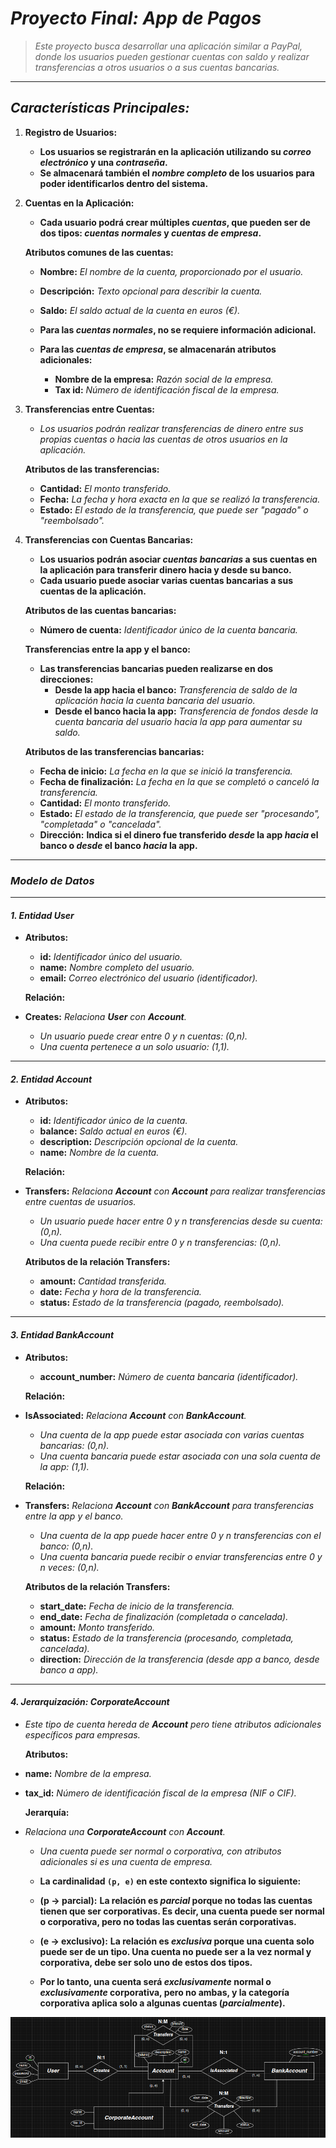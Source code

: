 <!-- Autor: Daniel Benjamin Perez Morales -->
<!-- GitHub: https://github.com/D4nitrix13 -->
<!-- GitLab: https://gitlab.com/D4nitrix13 -->
<!-- Correo electrónico: danielperezdev@proton.me -->

# ***Proyecto Final: App de Pagos***

> *Este proyecto busca desarrollar una aplicación similar a PayPal, donde los usuarios pueden gestionar cuentas con saldo y realizar transferencias a otros usuarios o a sus cuentas bancarias.*

---

## ***Características Principales:***

1. **Registro de Usuarios:**
   - **Los usuarios se registrarán en la aplicación utilizando su *correo electrónico* y una *contraseña*.**
   - **Se almacenará también el *nombre completo* de los usuarios para poder identificarlos dentro del sistema.**

2. **Cuentas en la Aplicación:**
   - **Cada usuario podrá crear múltiples *cuentas*, que pueden ser de dos tipos: *cuentas normales* y *cuentas de empresa*.**

   **Atributos comunes de las cuentas:**
   - **Nombre:** *El nombre de la cuenta, proporcionado por el usuario.*
   - **Descripción:** *Texto opcional para describir la cuenta.*
   - **Saldo:** *El saldo actual de la cuenta en euros (€).*

   - **Para las *cuentas normales*, no se requiere información adicional.**
   - **Para las *cuentas de empresa*, se almacenarán atributos adicionales:**
     - **Nombre de la empresa:** *Razón social de la empresa.*
     - **Tax id:** *Número de identificación fiscal de la empresa.*

3. **Transferencias entre Cuentas:**
   - *Los usuarios podrán realizar transferencias de dinero entre sus propias cuentas o hacia las cuentas de otros usuarios en la aplicación.*

   **Atributos de las transferencias:**
   - **Cantidad:** *El monto transferido.*
   - **Fecha:** *La fecha y hora exacta en la que se realizó la transferencia.*
   - **Estado:** *El estado de la transferencia, que puede ser "pagado" o "reembolsado".*

4. **Transferencias con Cuentas Bancarias:**
   - **Los usuarios podrán asociar *cuentas bancarias* a sus cuentas en la aplicación para transferir dinero hacia y desde su banco.**
   - **Cada usuario puede asociar varias cuentas bancarias a sus cuentas de la aplicación.**

   **Atributos de las cuentas bancarias:**
   - **Número de cuenta:** *Identificador único de la cuenta bancaria.*

   **Transferencias entre la app y el banco:**
   - **Las transferencias bancarias pueden realizarse en dos direcciones:**
     - **Desde la app hacia el banco:** *Transferencia de saldo de la aplicación hacia la cuenta bancaria del usuario.*
     - **Desde el banco hacia la app:** *Transferencia de fondos desde la cuenta bancaria del usuario hacia la app para aumentar su saldo.*

   **Atributos de las transferencias bancarias:**
   - **Fecha de inicio:** *La fecha en la que se inició la transferencia.*
   - **Fecha de finalización:** *La fecha en la que se completó o canceló la transferencia.*
   - **Cantidad:** *El monto transferido.*
   - **Estado:** *El estado de la transferencia, que puede ser "procesando", "completada" o "cancelada".*
   - **Dirección:** **Indica si el dinero fue transferido *desde* la app *hacia* el banco o *desde* el banco *hacia* la app.**

---

### ***Modelo de Datos***

---

#### ***1. Entidad User***

- **Atributos:**
  - **id:** *Identificador único del usuario.*
  - **name:** *Nombre completo del usuario.*
  - **email:** *Correo electrónico del usuario (identificador).*

   **Relación:**

- **Creates:** *Relaciona **User** con **Account**.*
  - *Un usuario puede crear entre 0 y n cuentas: (0,n).*
  - *Una cuenta pertenece a un solo usuario: (1,1).*

---

#### ***2. Entidad Account***

- **Atributos:**
  - **id:** *Identificador único de la cuenta.*
  - **balance:** *Saldo actual en euros (€).*
  - **description:** *Descripción opcional de la cuenta.*
  - **name:** *Nombre de la cuenta.*

   **Relación:**

- **Transfers:** *Relaciona **Account** con **Account** para realizar transferencias entre cuentas de usuarios.*
  - *Un usuario puede hacer entre 0 y n transferencias desde su cuenta: (0,n).*
  - *Una cuenta puede recibir entre 0 y n transferencias: (0,n).*

   **Atributos de la relación Transfers:**
  - **amount:** *Cantidad transferida.*
  - **date:** *Fecha y hora de la transferencia.*
  - **status:** *Estado de la transferencia (pagado, reembolsado).*

---

#### ***3. Entidad BankAccount***

- **Atributos:**
  - **account_number:** *Número de cuenta bancaria (identificador).*

   **Relación:**

- **IsAssociated:** *Relaciona **Account** con **BankAccount**.*
  - *Una cuenta de la app puede estar asociada con varias cuentas bancarias: (0,n).*
  - *Una cuenta bancaria puede estar asociada con una sola cuenta de la app: (1,1).*

   **Relación:**

- **Transfers:** *Relaciona **Account** con **BankAccount** para transferencias entre la app y el banco.*
  - *Una cuenta de la app puede hacer entre 0 y n transferencias con el banco: (0,n).*
  - *Una cuenta bancaria puede recibir o enviar transferencias entre 0 y n veces: (0,n).*

   **Atributos de la relación Transfers:**
  - **start_date:** *Fecha de inicio de la transferencia.*
  - **end_date:** *Fecha de finalización (completada o cancelada).*
  - **amount:** *Monto transferido.*
  - **status:** *Estado de la transferencia (procesando, completada, cancelada).*
  - **direction:** *Dirección de la transferencia (desde app a banco, desde banco a app).*

---

#### ***4. Jerarquización: CorporateAccount***

- *Este tipo de cuenta hereda de **Account** pero tiene atributos adicionales específicos para empresas.*

   **Atributos:**

- **name:** *Nombre de la empresa.*
- **tax_id:** *Número de identificación fiscal de la empresa (NIF o CIF).*

   **Jerarquía:**

- *Relaciona una **CorporateAccount** con **Account**.*
  - *Una cuenta puede ser normal o corporativa, con atributos adicionales si es una cuenta de empresa.*
  - **La cardinalidad `(p, e)` en este contexto significa lo siguiente:**

  - **(p -> parcial):** **La relación es *parcial* porque no todas las cuentas tienen que ser corporativas. Es decir, una cuenta puede ser **normal** o **corporativa**, pero no todas las cuentas serán corporativas.**
  
  - **(e -> exclusivo):** **La relación es *exclusiva* porque una cuenta solo puede ser de un tipo. Una cuenta no puede ser a la vez normal y corporativa, debe ser solo uno de estos dos tipos.**

  - **Por lo tanto, una cuenta será *exclusivamente* normal o *exclusivamente* corporativa, pero no ambas, y la categoría corporativa aplica solo a algunas cuentas (*parcialmente*).**

*![EjercicioOcho](/Images/EjercicioOcho.png "/Images/EjercicioOcho.png")*
